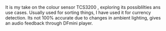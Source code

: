 It is my take on the colour sensor TCS3200 , exploring its possiblilties ans use cases. Usually used for sorting things, I have used it for currency detection. Its not 100% accurate due to changes in ambient lighting, gives an audio feedback through DFmini player.
